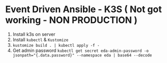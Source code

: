 # Event Driven Ansible - K3S ( Not got working - NON PRODUCTION )

1. Install k3s on server
2. Install `kubectl` & `Kustomize`
3. `kustomize build . | kubectl apply -f -`
4. Get admin password `kubectl get secret eda-admin-password -o jsonpath="{.data.password}" --namespace eda | base64 --decode`
